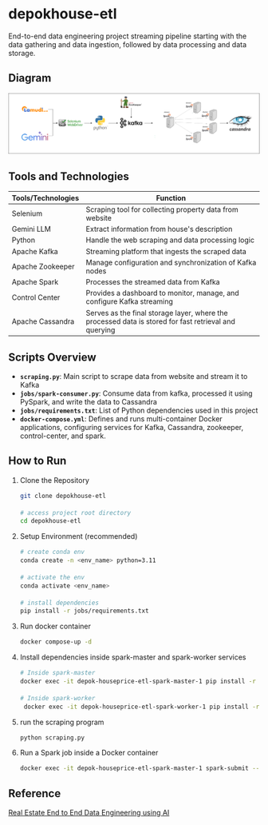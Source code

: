 # depokhouse-etl

End-to-end data engineering project streaming pipeline starting with the data gathering and data ingestion, followed by data processing and data storage.

## Diagram

![streaming_pipeline](https://github.com/anggapark/depokhouse-etl/blob/main/asset/diagram.png?raw=true)

## Tools and Technologies

| Tools/Technologies | Function                                                                                              |
| ------------------ | ----------------------------------------------------------------------------------------------------- |
| Selenium           | Scraping tool for collecting property data from website                                               |
| Gemini LLM         | Extract information from house's description                                                          |
| Python             | Handle the web scraping and data processing logic                                                     |
| Apache Kafka       | Streaming platform that ingests the scraped data                                                      |
| Apache Zookeeper   | Manage configuration and synchronization of Kafka nodes                                               |
| Apache Spark       | Processes the streamed data from Kafka                                                                |
| Control Center     | Provides a dashboard to monitor, manage, and configure Kafka streaming                                |
| Apache Cassandra   | Serves as the final storage layer, where the processed data is stored for fast retrieval and querying |

## Scripts Overview

- **`scraping.py`**: Main script to scrape data from website and stream it to Kafka
- **`jobs/spark-consumer.py`**: Consume data from kafka, processed it using PySpark, and write the data to Cassandra
- **`jobs/requirements.txt`**: List of Python dependencies used in this project
- **`docker-compose.yml`**: Defines and runs multi-container Docker applications, configuring services for Kafka, Cassandra, zookeeper, control-center, and spark.

## How to Run

1. Clone the Repository

   ```bash
   git clone depokhouse-etl

   # access project root directory
   cd depokhouse-etl
   ```

2. Setup Environment (recommended)

   ```bash
   # create conda env
   conda create -n <env_name> python=3.11

   # activate the env
   conda activate <env_name>

   # install dependencies
   pip install -r jobs/requirements.txt
   ```

3. Run docker container

   ```bash
   docker compose-up -d
   ```

4. Install dependencies inside spark-master and spark-worker services

   ```bash
   # Inside spark-master
   docker exec -it depok-houseprice-etl-spark-master-1 pip install -r jobs/requirements.txt

   # Inside spark-worker
    docker exec -it depok-houseprice-etl-spark-worker-1 pip install -r jobs/requirements.txt
   ```

5. run the scraping program
   ```bash
   python scraping.py
   ```
6. Run a Spark job inside a Docker container
   ```bash
   docker exec -it depok-houseprice-etl-spark-master-1 spark-submit --packages com.datastax.spark:spark-cassandra-connector_2.13:3.5.0,org.apache.spark:spark-sql-kafka-0-10_2.12:3.5.0 jobs/spark-consumer.py
   ```

## Reference

[Real Estate End to End Data Engineering using AI](https://youtu.be/Qx6BAVqnMrs?si=UIDZKQRC1HAK9eom)
